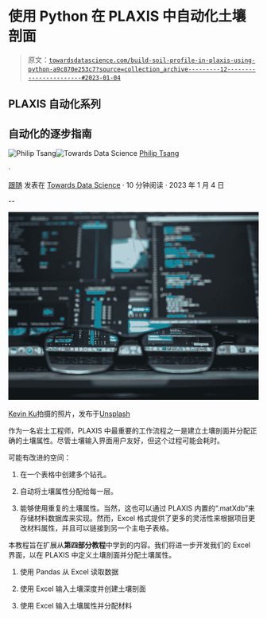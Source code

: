 # 使用 Python 在 PLAXIS 中自动化土壤剖面

> 原文：[`towardsdatascience.com/build-soil-profile-in-plaxis-using-python-a9c870e253c7?source=collection_archive---------12-----------------------#2023-01-04`](https://towardsdatascience.com/build-soil-profile-in-plaxis-using-python-a9c870e253c7?source=collection_archive---------12-----------------------#2023-01-04)

## PLAXIS 自动化系列

## 自动化的逐步指南

[](https://medium.com/@philip.studio11?source=post_page-----a9c870e253c7--------------------------------)![Philip Tsang](https://medium.com/@philip.studio11?source=post_page-----a9c870e253c7--------------------------------)[](https://towardsdatascience.com/?source=post_page-----a9c870e253c7--------------------------------)![Towards Data Science](https://towardsdatascience.com/?source=post_page-----a9c870e253c7--------------------------------) [Philip Tsang](https://medium.com/@philip.studio11?source=post_page-----a9c870e253c7--------------------------------)

·

[跟随](https://medium.com/m/signin?actionUrl=https%3A%2F%2Fmedium.com%2F_%2Fsubscribe%2Fuser%2F9f97b3e3b631&operation=register&redirect=https%3A%2F%2Ftowardsdatascience.com%2Fbuild-soil-profile-in-plaxis-using-python-a9c870e253c7&user=Philip+Tsang&userId=9f97b3e3b631&source=post_page-9f97b3e3b631----a9c870e253c7---------------------post_header-----------) 发表在 [Towards Data Science](https://towardsdatascience.com/?source=post_page-----a9c870e253c7--------------------------------) · 10 分钟阅读 · 2023 年 1 月 4 日[](https://medium.com/m/signin?actionUrl=https%3A%2F%2Fmedium.com%2F_%2Fvote%2Ftowards-data-science%2Fa9c870e253c7&operation=register&redirect=https%3A%2F%2Ftowardsdatascience.com%2Fbuild-soil-profile-in-plaxis-using-python-a9c870e253c7&user=Philip+Tsang&userId=9f97b3e3b631&source=-----a9c870e253c7---------------------clap_footer-----------)

--

[](https://medium.com/m/signin?actionUrl=https%3A%2F%2Fmedium.com%2F_%2Fbookmark%2Fp%2Fa9c870e253c7&operation=register&redirect=https%3A%2F%2Ftowardsdatascience.com%2Fbuild-soil-profile-in-plaxis-using-python-a9c870e253c7&source=-----a9c870e253c7---------------------bookmark_footer-----------)![](img/44a11b0f334c6a4f666bad1cd8f09828.png)

[Kevin Ku](https://unsplash.com/@ikukevk?utm_source=unsplash&utm_medium=referral&utm_content=creditCopyText)拍摄的照片，发布于[Unsplash](https://unsplash.com/photos/w7ZyuGYNpRQ?utm_source=unsplash&utm_medium=referral&utm_content=creditCopyText)

作为一名岩土工程师，PLAXIS 中最重要的工作流程之一是建立土壤剖面并分配正确的土壤属性。尽管土壤输入界面用户友好，但这个过程可能会耗时。

可能有改进的空间：

1.  在一个表格中创建多个钻孔。

1.  自动将土壤属性分配给每一层。

1.  能够使用重复的土壤属性。当然，这也可以通过 PLAXIS 内置的“.matXdb”来存储材料数据库来实现。然而，Excel 格式提供了更多的灵活性来根据项目更改材料属性，并且可以链接到另一个主电子表格。

本教程旨在扩展从**第四部分教程**中学到的内容。我们将进一步开发我们的 Excel 界面，以在 PLAXIS 中定义土壤剖面并分配土壤属性。

1.  使用 Pandas 从 Excel 读取数据

1.  使用 Excel 输入土壤深度并创建土壤剖面

1.  使用 Excel 输入土壤属性并分配材料
